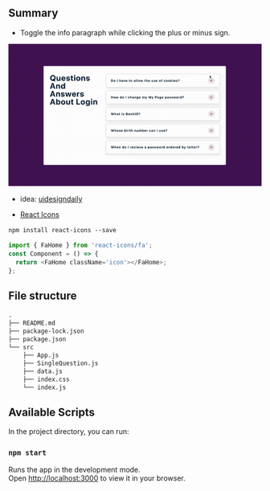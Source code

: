 ## Summary

- Toggle the info paragraph while clicking the plus or minus sign.

![](./public/04-accordion.gif)

- idea: [uidesigndaily](https://uidesigndaily.com/posts/sketch-accordion-website-day-1175)

- [React Icons](https://react-icons.github.io/react-icons)

```
npm install react-icons --save
```

```javascript
import { FaHome } from 'react-icons/fa';
const Component = () => {
  return <FaHome className='icon'></FaHome>;
};
```

## File structure

```
.
├── README.md
├── package-lock.json
├── package.json
└── src
    ├── App.js
    ├── SingleQuestion.js
    ├── data.js
    ├── index.css
    └── index.js
```

## Available Scripts

In the project directory, you can run:

### `npm start`

Runs the app in the development mode.\
Open [http://localhost:3000](http://localhost:3000) to view it in your browser.
